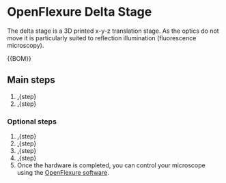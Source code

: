 # OpenFlexure Delta Stage

The delta stage is a 3D printed x-y-z translation stage. As the optics do not move it is particularly suited to reflection illumination (fluorescence microscopy).

{{BOM}}

## Main steps

1. [.](Printing-the-components.md){step}  
1. [.](Assembling-the-actuators.md){step} 

### Optional steps

1. [.](Attaching-the-motors.md){step}  
1. [.](Reflection-illumination.md){step}  
1. [.](Transmission-illumination.md){step}  
1. [.](Connecting-the-electronics.md){step}
1. Once the hardware is completed, you can control your microscope using the [OpenFlexure software](https://openflexure.org/projects/microscope/install).
